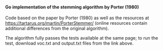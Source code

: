 #### Go implementation of the stemming algorithm by Porter (1980) ####

Code based on the paper by Porter (1980) as well as the resources at https://tartarus.org/martin/PorterStemmer/
(online resources contain additional differences from the original algorithm).

The algorithm fully passes the tests available at the same page; to run the test,
download voc.txt and output.txt files from the link above.
